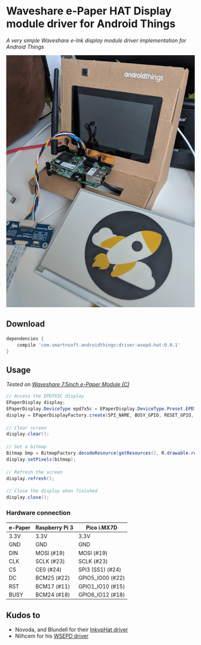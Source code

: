 # Waveshare e-Paper HAT Display module driver for Android Things

*A very simple Waveshare e-Ink display module driver implementation for Android Things*  

![Preview](assets/preview.jpg "Preview")  

## Download

```groovy
dependencies {
    compile 'com.smartnsoft.androidthings:driver-wsepd-hat:0.0.1'
}
```

## Usage

*Tested on [Waveshare 7.5inch e-Paper Module (C)][module_wiki]*

```java
// Access the EPD7X5C display
EPaperDisplay display;
EPaperDisplay.DeviceType epd7x5c = EPaperDisplay.DeviceType.Preset.EPD7X5C.deviceType;
display = EPaperDisplayFactory.create(SPI_NAME, BUSY_GPIO, RESET_GPIO, DC_GPIO, epd7x5c, Orientation.PORTRAIT);

// Clear screen
display.clear();

// Set a bitmap
Bitmap bmp = BitmapFactory.decodeResource(getResources(), R.drawable.rocket);
display.setPixels(bitmap);

// Refresh the screen
display.refresh();

// Close the display when finished
display.close();
```

### Hardware connection

| e-Paper | Raspberry Pi 3 |    Pico i.MX7D    |
| ------- | -------------- | ----------------- |
| 3.3V    | 3.3V           | 3.3V              |
| GND     | GND            | GND               |
| DIN     | MOSI (#19)     | MOSI (#19)        |
| CLK     | SCLK (#23)     | SCLK (#23)        |
| CS      | CE0 (#24)      | SPI3 (SS1) (#24)  |
| DC      | BCM25 (#22)    | GPIO5_IO00 (#22)  |
| RST     | BCM17 (#11)    | GPIO1_IO10 (#15)  |
| BUSY    | BCM24 (#18)    | GPIO6_IO12 (#18)  |

## Kudos to

* Novoda, and Blundell for their [InkypHat driver][inkyphat]
* Nilhcem for his [WSEPD driver][wsepd]

[module_wiki]: https://www.waveshare.com/wiki/7.5inch_e-Paper_HAT_(B)
[inkyphat]: https://www.novoda.com/blog/porting-a-python-library-to-android-things-the-inkyphat/
[wsepd]: https://github.com/Nilhcem/wsepd-androidthings
